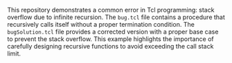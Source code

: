 This repository demonstrates a common error in Tcl programming: stack overflow due to infinite recursion. The `bug.tcl` file contains a procedure that recursively calls itself without a proper termination condition.  The `bugSolution.tcl` file provides a corrected version with a proper base case to prevent the stack overflow. This example highlights the importance of carefully designing recursive functions to avoid exceeding the call stack limit.